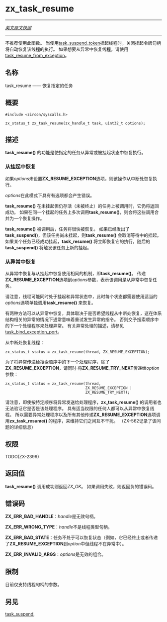 # zx_task_resume
---

[*英文原文快照*](https://github.com/fuchsia-mirror/zircon/blob/af07ad38812f7566b6c859238ece1bb4c70b969e/docs/syscalls/task_resume.md)

---
<!-- This function is deprecated. When you suspend a thread with
[task_suspend_token](task_suspend_token.md) closing the suspend token will
automatically resume the thread.
And when you want to resume a thread from an exception,
use [task_resume_from_exception](task_resume_from_exception.md]. -->
不推荐使用此函数。 
当使用[task_suspend_token](task_suspend_token.md)挂起线程时，关闭挂起令牌句柄将自动恢复该线程的执行。 
如果想要从异常中恢复线程，请使用[task_resume_from_exception](task_resume_from_exception.md)。

<!-- ## NAME -->
## 名称

<!-- task_resume - resume the given task -->
task_resume —— 恢复指定的任务

<!-- ## SYNOPSIS -->
## 概要

```
#include <zircon/syscalls.h>

zx_status_t zx_task_resume(zx_handle_t task, uint32_t options);

```

<!-- ## DESCRIPTION -->
## 描述

<!-- **task_resume**() causes the requested task to resume execution, either from
an exception or from having been suspended. -->
**task_resume()** 的功能是使指定的任务从异常或被挂起状态中恢复执行。

<!-- ### RESUMING FROM SUSPEND -->
### 从挂起中恢复
<!-- If **ZX_RESUME_EXCEPTION** is not set in *options*, the operation is a
resume-from-suspend. -->
如果*options*未设置**ZX_RESUME_EXCEPTION**选项，则该操作从中断处恢复执行。

<!-- It is an error for *options* to have any options selected in this mode. -->
*options*在此模式下具有有选项都会产生错误。

<!-- **task_resume**() is invoked on a task that is not suspended but is living,
it will still return success.  If **task_resume**() is invoked multiple times
on the same suspended task, the calls are coalesced into a single resume. -->
**task_resume()** 在未挂起但仍存活（未被终止）的任务上被调用时，它仍将返回成功。 
如果在同一个挂起的任务上多次调用**task_resume()**，则会将这些调用合并为一个恢复操作。

<!-- The task will be resumed soon after **task_resume**() is invoked.  If
**task_suspend**() had been issued already, but the task had not suspended
yet, **task_resume**() cancels the pending suspend.  If a task has successfully
suspended already, **task_resume**() will resume it immediately.  A subsequent
**task_suspend**() will cause a new suspend to occur. -->
**task_resume()** 被调用后，任务将很快被恢复。 
如果已经发出了**task_suspend()**，但该任务尚未挂起，则**task_resume()** 会取消等待中的挂起。 
如果某个任务已经成功挂起，**task_resume()** 将立即恢复它的执行，随后的**task_suspend()** 将触发该任务上新的挂起。

<!-- ### RESUMING FROM EXCEPTION -->
### 从异常中恢复
<!-- Resuming from exceptions uses the same mechanism as resuming from
suspensions: **task_resume**(). An option is passed specifying that
the task is being resumed from an exception: **ZX_RESUME_EXCEPTION**. -->
从异常中恢复与从挂起中恢复使用相同的机制，即**task_resume()**。 
传递**ZX_RESUME_EXCEPTION**选项到*options*参数，表示该调用是从异常中恢复任务。

<!-- Note that a thread can be both suspended and in an exception, each
requiring separate calls to **task_resume**() with appropriate options. -->
请注意，线程可能同时处于挂起和异常状态中，此时每个状态都需要使用适当的*options*选项单独调用**task_resume()** 来恢复。

<!-- There are two ways to resume from an exception, depending on whether
one wants the thread to resume where it left off, which in the case
of an architectural exception generally means retrying the offending
instruction, or give the next handler in the search order a chance
to handle the exception.
See [task_bind_exception_port](task_bind_exception_port.md)
for a description of exception processing. -->
有两种方法可以从异常中恢复，具体取决于是否希望线程从中断处恢复，这在体系结构相关的异常的情况下通常意味着重试发生异常的指令。
否则交予搜索顺序中的下一个处理程序来处理异常。 
有关异常处理的描述，请参见[task_bind_exception_port](task_bind_exception_port.md)。

<!-- To resume a thread where it left off: -->
从中断处恢复线程：
```
zx_status_t status = zx_task_resume(thread, ZX_RESUME_EXCEPTION);
```

<!-- To pass the exception on to the next handler in the search order,
pass **ZX_RESUME_TRY_NEXT** in addition to
**ZX_RESUME_EXCEPTION**: -->
为了将异常传递给搜索顺序中的下一个处理程序，除了**ZX_RESUME_EXCEPTION**，请同时·将**ZX_RESUME_TRY_NEXT**传递给*option*参数：

```
zx_status_t status = zx_task_resume(thread,
                                    ZX_RESUME_EXCEPTION |
                                    ZX_RESUME_TRY_NEXT);
```

<!-- Note that even though exceptions are sent to handlers in a specific
order, there is no way for the caller of **zx_task_resume**()
to verify it is that handler. Anyone with appropriate rights
can resume a thread from an exception. It is up to exception
handlers to not trip over each other, as well as all other
software calling **zx_task_resume**() with **ZX_RESUME_EXCEPTION**.
(ZX-562 documents this issue.) -->
请注意，即使按特定顺序将异常发送给处理程序，**zx_task_resume()** 的调用者也无法验证它是否是该处理程序。 
具有适当权限的任何人都可以从异常中恢复线程。 
所以需要异常处理程序以及所有其他传递**ZX_RESUME_EXCEPTION**选项调用**zx_task_resume()** 的程序，来维持它们之间互不干扰。
（ZX-562记录了该问题的详细信息）

<!-- ## RIGHTS -->
## 权限

TODO(ZX-2399)

<!-- ## RETURN VALUE -->
## 返回值

<!-- **task_resume**() returns **ZX_OK** on success.
In the event of failure, a negative error value is returned. -->
**task_resume()** 调用成功则返回*ZX_OK*。
如果调用失败，则返回负的错误码。

<!-- ## ERRORS -->
## 错误码

<!-- **ZX_ERR_BAD_HANDLE** *handle* is not a valid handle. -->
**ZX_ERR_BAD_HANDLE**：*handle*是无效句柄。

<!-- **ZX_ERR_WRONG_TYPE** *handle* is not a thread handle. -->
**ZX_ERR_WRONG_TYPE**：*handle*不是线程类型句柄。
<!-- **ZX_ERR_BAD_STATE**  The task is not in a state where resuming is possible (e.g.
it is dead or **ZX_RESUME_EXCEPTION** was passed but the thread is not in an
exception). -->
**ZX_ERR_BAD_STATE**：任务不处于可以恢复状态（例如，它已经终止或者传递了**ZX_RESUME_EXCEPTION**到*option*中但线程不在异常中）。

<!-- **ZX_ERR_INVALID_ARGS** *options* is not a valid combination. -->
**ZX_ERR_INVALID_ARGS**：*options*是无效的组合。

<!-- ## LIMITATIONS -->
## 限制

<!-- Currently only thread handles are supported. -->
目前仅支持线程句柄的参数。

<!-- ## SEE ALSO -->
## 另见

[task_suspend](task_suspend.md),